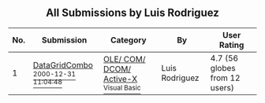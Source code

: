 ﻿<div align="center">

## All Submissions by Luis Rodriguez

</div>

No.  | Submission | Category | By   | User Rating
---- | ---------- | -------- | ---- | -----------
1 | [DataGridCombo<br /><sup>2000-12-31 11:04:48</sup>](https://github.com/Planet-Source-Code/luis-rodriguez-datagridcombo__1-13969) | [OLE/ COM/ DCOM/ Active\-X<br /><sup>Visual Basic</sup>](../ByCategory/ole-com-dcom-active-x__1-29.md) | Luis Rodriguez | 4.7 (56 globes from 12 users)
